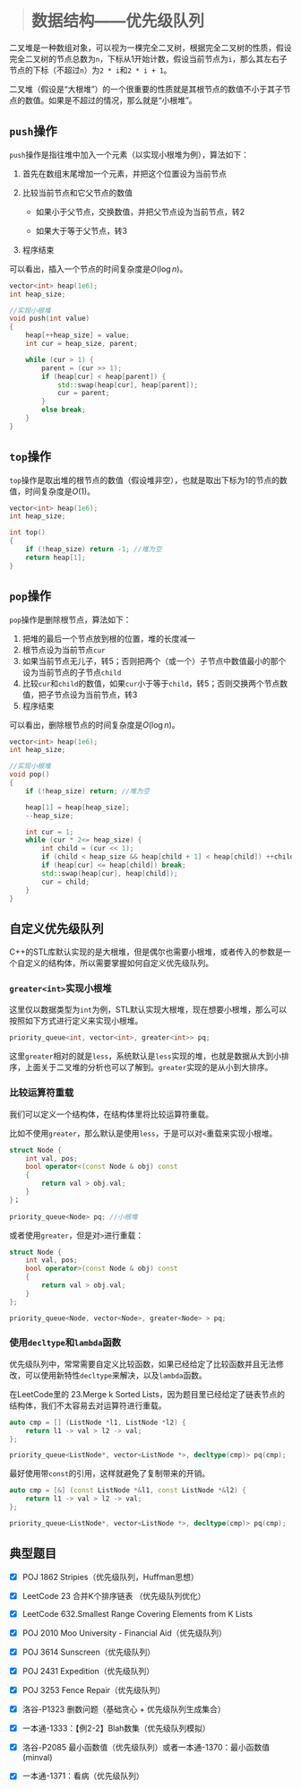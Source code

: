 > # 数据结构——优先级队列

二叉堆是一种数组对象，可以视为一棵完全二叉树，根据完全二叉树的性质，假设完全二叉树的节点总数为`n`，下标从1开始计数，假设当前节点为`i`，那么其左右子节点的下标（不超过`n`）为`2 * i`和`2 * i + 1`。

二叉堆（假设是“大根堆”）的一个很重要的性质就是其根节点的数值不小于其子节点的数值。如果是不超过的情况，那么就是“小根堆”。

## `push`操作

`push`操作是指往堆中加入一个元素（以实现小根堆为例），算法如下：

1. 首先在数组末尾增加一个元素，并把这个位置设为当前节点

2. 比较当前节点和它父节点的数值

   * 如果小于父节点，交换数值，并把父节点设为当前节点，转2

   * 如果大于等于父节点，转3

3. 程序结束

可以看出，插入一个节点的时间复杂度是$O(\log n)$。

```c++
vector<int> heap(1e6);
int heap_size;

//实现小根堆
void push(int value)
{
	heap[++heap_size] = value;
	int cur = heap_size, parent;

	while (cur > 1) {
		parent = (cur >> 1);
		if (heap[cur] < heap[parent]) {
			std::swap(heap[cur], heap[parent]);
			cur = parent;
		}
		else break;
	}
}
```

## `top`操作

`top`操作是取出堆的根节点的数值（假设堆非空），也就是取出下标为1的节点的数值，时间复杂度是$O(1)$。

```c++
vector<int> heap(1e6);
int heap_size;

int top()
{
    if (!heap_size) return -1; //堆为空
    return heap[1];
}
```

## `pop`操作

`pop`操作是删除根节点，算法如下：

1. 把堆的最后一个节点放到根的位置，堆的长度减一
2. 根节点设为当前节点`cur`
3. 如果当前节点无儿子，转5；否则把两个（或一个）子节点中数值最小的那个设为当前节点的子节点`child`
4. 比较`cur`和`child`的数值，如果`cur`小于等于`child`，转5；否则交换两个节点数值，把子节点设为当前节点，转3
5. 程序结束

可以看出，删除根节点的时间复杂度是$O(\log n)$。

```c++
vector<int> heap(1e6);
int heap_size;

//实现小根堆
void pop()
{
	if (!heap_size) return; //堆为空

	heap[1] = heap[heap_size];
	--heap_size;

	int cur = 1;
	while (cur * 2<= heap_size) {
		int child = (cur << 1);
		if (child < heap_size && heap[child + 1] < heap[child]) ++child;
		if (heap[cur] <= heap[child]) break;
		std::swap(heap[cur], heap[child]);
		cur = child;
	}
}
```

## 自定义优先级队列

C++的STL库默认实现的是大根堆，但是偶尔也需要小根堆，或者传入的参数是一个自定义的结构体，所以需要掌握如何自定义优先级队列。

### `greater<int>`实现小根堆

这里仅以数据类型为`int`为例，STL默认实现大根堆，现在想要小根堆，那么可以按照如下方式进行定义来实现小根堆。

```c++
priority_queue<int, vector<int>, greater<int>> pq;
```

这里`greater`相对的就是`less`，系统默认是`less`实现的堆，也就是数据从大到小排序，上面关于二叉堆的分析也可以了解到。`greater`实现的是从小到大排序。

### 比较运算符重载

我们可以定义一个结构体，在结构体里将比较运算符重载。

比如不使用`greater`，那么默认是使用`less`，于是可以对`<`重载来实现小根堆。

```c++
struct Node {
    int val, pos;
    bool operator<(const Node & obj) const
    {
        return val > obj.val;
    }
}；
    
priority_queue<Node> pq; //小根堆
```

或者使用`greater`，但是对`>`进行重载：

```c++
struct Node {
    int val, pos;
    bool operator>(const Node & obj) const
    {
        return val > obj.val;
    }
};

priority_queue<Node, vector<Node>, greater<Node> > pq;
```

### 使用`decltype`和`lambda`函数

优先级队列中，常常需要自定义比较函数，如果已经给定了比较函数并且无法修改，可以使用新特性`decltype`来解决，以及`lambda`函数。

在LeetCode里的 23.Merge k Sorted Lists，因为题目里已经给定了链表节点的结构体，我们不太容易去对运算符进行重载。

```c++
auto cmp = [] (ListNode *l1, ListNode *l2) {
    return l1 -> val > l2 -> val;
};

priority_queue<ListNode*, vector<ListNode *>, decltype(cmp)> pq(cmp);
```

最好使用带`const`的引用，这样就避免了复制带来的开销。

```c++
auto cmp = [&] (const ListNode *&l1, const ListNode *&l2) {
    return l1 -> val > l2 -> val;
};

priority_queue<ListNode*, vector<ListNode *>, decltype(cmp)> pq(cmp);
```



## 典型题目

- [x] POJ 1862 Stripies（优先级队列，Huffman思想）
- [x] LeetCode 23 合并K个排序链表  （优先级队列优化）
- [x] LeetCode 632.Smallest Range Covering Elements from K Lists
- [x] POJ 2010 Moo University - Financial Aid（优先级队列）
- [x] POJ 3614 Sunscreen（优先级队列）
- [x] POJ 2431 Expedition（优先级队列）
- [x] POJ 3253 Fence Repair（优先级队列）
- [x] 洛谷-P1323 删数问题（基础贪心 + 优先级队列生成集合）
- [x] 一本通-1333：【例2-2】Blah数集（优先级队列模拟）
- [x] 洛谷-P2085 最小函数值（优先级队列）或者一本通-1370：最小函数值(minval)
- [x] 一本通-1371：看病（优先级队列）


